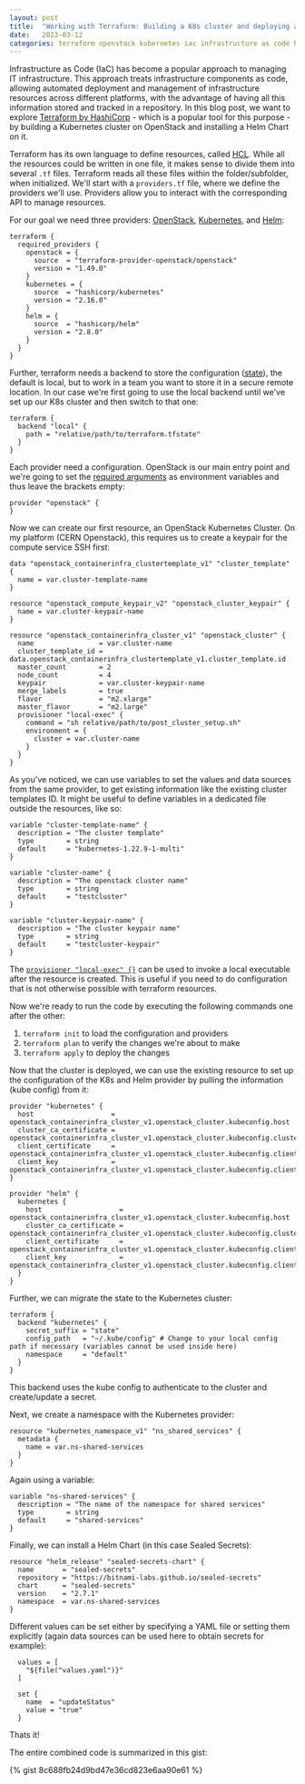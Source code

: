 ```yaml
---
layout: post
title:  "Working with Terraform: Building a K8s cluster and deploying a Helm Chart to it on OpenStack"
date:   2023-03-12
categories: terraform openstack kubernetes iac infrastructure as code helm chart
---
```


Infrastructure as Code (IaC) has become a popular approach to managing IT infrastructure. This approach treats infrastructure components as code, allowing automated deployment and management of infrastructure resources across different platforms, with the advantage of having all this information stored and tracked in a repository.
In this blog post, we want to explore [Terraform by HashiCorp](https://www.terraform.io/) - which is a popular tool for this purpose - by building a Kubernetes cluster on OpenStack and installing a Helm Chart on it.
<!--more-->
Terraform has its own language to define resources, called [HCL](https://github.com/hashicorp/hcl/blob/main/hclsyntax/spec.md). While all the resources could be written in one file, it makes sense to divide them into several `.tf` files. Terraform reads all these files within the folder/subfolder, when initialized. 
We'll start with a `providers.tf` file, where we define the providers we'll use. Providers allow you to interact with the corresponding API to manage resources.

For our goal we need three providers: [OpenStack](https://registry.terraform.io/providers/terraform-provider-openstack/openstack/1.50.0), [Kubernetes](https://registry.terraform.io/providers/hashicorp/kubernetes/latest), and [Helm](https://registry.terraform.io/providers/hashicorp/helm/latest):

```hcl
terraform {
  required_providers {
    openstack = {
      source  = "terraform-provider-openstack/openstack"
      version = "1.49.0"
    }
    kubernetes = {
      source  = "hashicorp/kubernetes"
      version = "2.16.0"
    }
    helm = {
      source  = "hashicorp/helm"
      version = "2.8.0"
    }
  }
}
```

Further, terraform needs a backend to store the configuration ([state](https://developer.hashicorp.com/terraform/language/state)), the default is local, but to work in a team you want to store it in a secure remote location. In our case we're first going to use the local backend until we've set up our K8s cluster and then switch to that one:

```hcl
terraform {
  backend "local" {
    path = "relative/path/to/terraform.tfstate"
  }
}
```

Each provider need a configuration. OpenStack is our main entry point and we're going to set the [required arguments](https://registry.terraform.io/providers/terraform-provider-openstack/openstack/latest/docs#configuration-reference) as environment variables and thus leave the brackets empty:

```hcl
provider "openstack" {
}
```

Now we can create our first resource, an OpenStack Kubernetes Cluster. On my platform (CERN Openstack), this requires us to create a keypair for the compute service SSH first:

```hcl
data "openstack_containerinfra_clustertemplate_v1" "cluster_template" {
  name = var.cluster-template-name
}

resource "openstack_compute_keypair_v2" "openstack_cluster_keypair" {
  name = var.cluster-keypair-name
}

resource "openstack_containerinfra_cluster_v1" "openstack_cluster" {
  name                = var.cluster-name
  cluster_template_id = data.openstack_containerinfra_clustertemplate_v1.cluster_template.id
  master_count        = 2
  node_count          = 4
  keypair             = var.cluster-keypair-name
  merge_labels        = true
  flavor              = "m2.xlarge"
  master_flavor       = "m2.large"
  provisioner "local-exec" {
    command = "sh relative/path/to/post_cluster_setup.sh"
    environment = {
      cluster = var.cluster-name
    }
  }
}
```

As you've noticed, we can use variables to set the values and data sources from the same provider, to get existing information like the existing cluster templates ID. It might be useful to define variables in a dedicated file outside the resources, like so:

```hcl
variable "cluster-template-name" {
  description = "The cluster template"
  type        = string
  default     = "kubernetes-1.22.9-1-multi"
}

variable "cluster-name" {
  description = "The openstack cluster name"
  type        = string
  default     = "testcluster"
}

variable "cluster-keypair-name" {
  description = "The cluster keypair name"
  type        = string
  default     = "testcluster-keypair"
}
```

The [`provisioner "local-exec" {}`](https://developer.hashicorp.com/terraform/language/resources/provisioners/local-exec) can be used to invoke a local executable after the resource is created. This is useful if you need to do configuration that is not otherwise possible with terraform resources.

Now we're ready to run the code by executing the following commands one after the other:

1. `terraform init` to load the configuration and providers
2. `terraform plan` to verify the changes we're about to make
3. `terraform apply` to deploy the changes

Now that the cluster is deployed, we can use the existing resource to set up the configuration of the K8s and Helm provider by pulling the information (kube config) from it:

```hcl
provider "kubernetes" {
  host                   = openstack_containerinfra_cluster_v1.openstack_cluster.kubeconfig.host
  cluster_ca_certificate = openstack_containerinfra_cluster_v1.openstack_cluster.kubeconfig.cluster_ca_certificate
  client_certificate     = openstack_containerinfra_cluster_v1.openstack_cluster.kubeconfig.client_certificate
  client_key             = openstack_containerinfra_cluster_v1.openstack_cluster.kubeconfig.client_key
}

provider "helm" {
  kubernetes {
    host                   = openstack_containerinfra_cluster_v1.openstack_cluster.kubeconfig.host
    cluster_ca_certificate = openstack_containerinfra_cluster_v1.openstack_cluster.kubeconfig.cluster_ca_certificate
    client_certificate     = openstack_containerinfra_cluster_v1.openstack_cluster.kubeconfig.client_certificate
    client_key             = openstack_containerinfra_cluster_v1.openstack_cluster.kubeconfig.client_key
  }
}
```

Further, we can migrate the state to the Kubernetes cluster:

```hcl
terraform {
  backend "kubernetes" {
    secret_suffix = "state"
    config_path   = "~/.kube/config" # Change to your local config path if necessary (variables cannot be used inside here)
    namespace     = "default"
  }
}
```

This backend uses the kube config to authenticate to the cluster and create/update a secret.

Next, we create a namespace with the Kubernetes provider:

```hcl
resource "kubernetes_namespace_v1" "ns_shared_services" {
  metadata {
    name = var.ns-shared-services
  }
}
```

Again using a variable:

```hcl
variable "ns-shared-services" {
  description = "The name of the namespace for shared services"
  type        = string
  default     = "shared-services"
}
```

Finally, we can install a Helm Chart (in this case Sealed Secrets):

```hcl
resource "helm_release" "sealed-secrets-chart" {
  name       = "sealed-secrets"
  repository = "https://bitnami-labs.github.io/sealed-secrets"
  chart      = "sealed-secrets"
  version    = "2.7.1"
  namespace  = var.ns-shared-services
}
```

Different values can be set either by specifying a YAML file or setting them explicitly (again data sources can be used here to obtain secrets for example):

```hcl
  values = [
    "${file("values.yaml")}"
  ]

  set {
    name  = "updateStatus"
    value = "true"
  }
```

Thats it!

The entire combined code is summarized in this gist:

{% gist 8c688fb24d9bd47e36cd823e6aa90e61 %}
